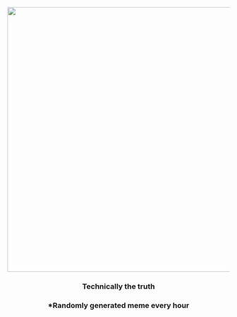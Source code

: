 <p align="center">
        <img src="https://i.redd.it/gx422rxp7yj91.gif" width="600" height="600">
        </p>
        <h3 align="center">Technically the truth</h3>
        <h3 align="center">*Randomly generated meme every hour</h3>
    